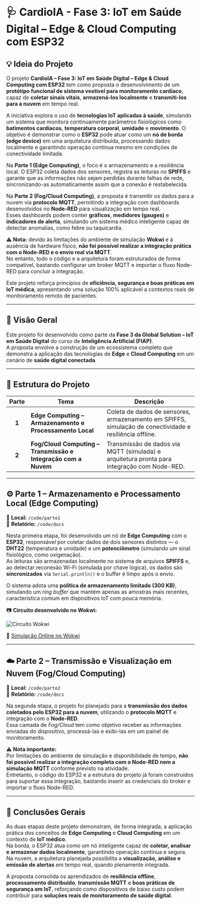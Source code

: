 # 🩺 CardioIA - Fase 3: IoT em Saúde Digital – Edge & Cloud Computing com ESP32

## 💡 Ideia do Projeto

O projeto **CardioIA – Fase 3: IoT em Saúde Digital – Edge & Cloud Computing com ESP32** tem como proposta o desenvolvimento de um **protótipo funcional de sistema vestível para monitoramento cardíaco**, capaz de **coletar sinais vitais**, **armazená-los localmente** e **transmiti-los para a nuvem** em tempo real.  

A iniciativa explora o uso de **tecnologias IoT aplicadas à saúde**, simulando um sistema que monitora continuamente parâmetros fisiológicos como **batimentos cardíacos**, **temperatura corporal**, **umidade** e **movimento**. O objetivo é demonstrar como o **ESP32** pode atuar como um **nó de borda (edge device)** em uma arquitetura distribuída, processando dados localmente e garantindo operação contínua mesmo em condições de conectividade limitada.  

Na **Parte 1 (Edge Computing)**, o foco é o armazenamento e a resiliência local. O ESP32 coleta dados dos sensores, registra as leituras no **SPIFFS** e garante que as informações não sejam perdidas durante falhas de rede, sincronizando-as automaticamente assim que a conexão é restabelecida.  

Na **Parte 2 (Fog/Cloud Computing)**, a proposta é transmitir os dados para a nuvem via **protocolo MQTT**, permitindo a integração com dashboards desenvolvidos no **Node-RED** para visualização em tempo real.  
Esses dashboards podem conter **gráficos**, **medidores (gauges)** e **indicadores de alerta**, simulando um sistema médico inteligente capaz de detectar anomalias, como febre ou taquicardia.  

⚠️ **Nota:** devido às limitações do ambiente de simulação **Wokwi** e à ausência de hardware físico, **não foi possível realizar a integração prática com o Node-RED e o envio real via MQTT**.  
No entanto, todo o código e a arquitetura foram estruturados de forma compatível, bastando configurar um broker MQTT e importar o fluxo Node-RED para concluir a integração.  

Este projeto reforça princípios de **eficiência, segurança e boas práticas em IoT médica**, apresentando uma solução 100% aplicável a contextos reais de monitoramento remoto de pacientes.

---

## 📘 Visão Geral

Este projeto foi desenvolvido como parte da **Fase 3 da Global Solution – IoT em Saúde Digital** do curso de **Inteligência Artificial (FIAP)**.  
A proposta envolve a construção de um ecossistema completo que demonstra a aplicação das tecnologias de **Edge** e **Cloud Computing** em um cenário de **saúde digital conectada**.

---

## 🧩 Estrutura do Projeto

| Parte | Tema | Descrição |
|:------:|------|------------|
| **1** | **Edge Computing – Armazenamento e Processamento Local** | Coleta de dados de sensores, armazenamento em SPIFFS, simulação de conectividade e resiliência offline. |
| **2** | **Fog/Cloud Computing – Transmissão e Integração com a Nuvem** | Transmissão de dados via MQTT (simulada) e arquitetura pronta para integração com Node-RED. |

---

## ⚙️ Parte 1 – Armazenamento e Processamento Local (Edge Computing)

📁 **Local:** `/code/parte1`  
📂 **Relatório:** `/code/docs`

Nesta primeira etapa, foi desenvolvido um nó de **Edge Computing** com o **ESP32**, responsável por coletar dados de dois sensores distintos — o **DHT22** (temperatura e umidade) e um **potenciômetro** (simulando um sinal fisiológico, como oxigenação).  
As leituras são armazenadas localmente no sistema de arquivos **SPIFFS** e, ao detectar reconexão Wi-Fi (simulada por chave lógica), os dados são **sincronizados** via `Serial.println()` e o buffer é limpo após o envio.  

O sistema adota uma **política de armazenamento limitado (300 KB)**, simulando um *ring buffer* que mantém apenas as amostras mais recentes, característica comum em dispositivos IoT com pouca memória.  

📷 **Circuito desenvolvido no Wokwi:**

![Circuito Wokwi](docs/56b68abb-63c2-42d5-918b-8cc175e8c49b.png)

🔗 [Simulação Online no Wokwi](https://wokwi.com/projects/445522787962785793)

---

## ☁️ Parte 2 – Transmissão e Visualização em Nuvem (Fog/Cloud Computing)

📁 **Local:** `/code/parte2`  
📂 **Relatório:** `/code/docs`

Na segunda etapa, o projeto foi planejado para a **transmissão dos dados coletados pelo ESP32 para a nuvem**, utilizando o **protocolo MQTT** e integração com o **Node-RED**.  
Essa camada de *Fog/Cloud* tem como objetivo receber as informações enviadas do dispositivo, processá-las e exibi-las em um painel de monitoramento.

⚠️ **Nota importante:**  
Por limitações do ambiente de simulação e disponibilidade de tempo, **não foi possível realizar a integração completa com o Node-RED nem a simulação MQTT** conforme previsto na atividade.  
Entretanto, o código do ESP32 e a estrutura do projeto já foram construídos para suportar essa integração, bastando inserir as credenciais do broker e importar o fluxo Node-RED.  

---

## 🧠 Conclusões Gerais

As duas etapas deste projeto demonstram, de forma integrada, a aplicação prática dos conceitos de **Edge Computing** e **Cloud Computing** em um contexto de **IoT médico**.  
Na borda, o ESP32 atua como um nó inteligente capaz de **coletar, analisar e armazenar dados localmente**, garantindo operação contínua e segura.  
Na nuvem, a arquitetura planejada possibilita a **visualização, análise e emissão de alertas** em tempo real, quando plenamente integrada.

A proposta consolida os aprendizados de **resiliência offline**, **processamento distribuído**, **transmissão MQTT** e **boas práticas de segurança em IoT**, reforçando como dispositivos de baixo custo podem contribuir para **soluções reais de monitoramento de saúde digital**.

